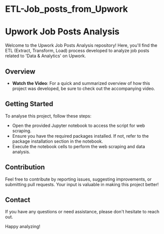 # ETL-Job_posts_from_Upwork


# Upwork Job Posts Analysis

Welcome to the Upwork Job Posts Analysis repository! Here, you'll find the ETL (Extract, Transform, Load) process developed to analyze job posts related to 'Data & Analytics' on Upwork.

## Overview

- **Watch the Video**: For a quick and summarized overview of how this project was developed, be sure to check out the accompanying video.

## Getting Started

To analyse this project, follow these steps:

- Open the provided Jupyter notebook to access the script for web scraping.
- Ensure you have the required packages installed. If not, refer to the package installation section in the notebook.
- Execute the notebook cells to perform the web scraping and data analysis.

## Contribution

Feel free to contribute by reporting issues, suggesting improvements, or submitting pull requests. Your input is valuable in making this project better!

## Contact

If you have any questions or need assistance, please don't hesitate to reach out.

Happy analyzing!

